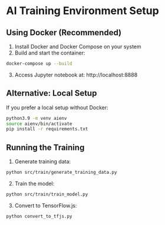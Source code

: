 # AI Training Environment Setup

## Using Docker (Recommended)

1. Install Docker and Docker Compose on your system
2. Build and start the container:
```bash
docker-compose up --build
```
3. Access Jupyter notebook at: http://localhost:8888

## Alternative: Local Setup

If you prefer a local setup without Docker:

```bash
python3.9 -m venv aienv
source aienv/bin/activate
pip install -r requirements.txt
```

## Running the Training

1. Generate training data:
```bash
python src/train/generate_training_data.py
```

2. Train the model:
```bash
python src/train/train_model.py
```

3. Convert to TensorFlow.js:
```bash
python convert_to_tfjs.py
```
